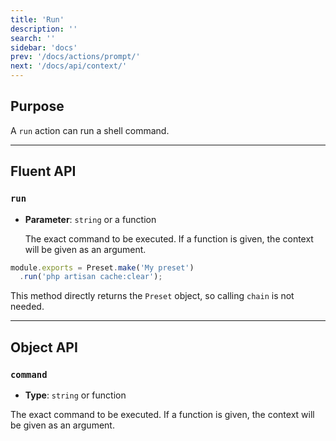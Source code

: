 ```yaml
---
title: 'Run'
description: ''
search: ''
sidebar: 'docs'
prev: '/docs/actions/prompt/'
next: '/docs/api/context/'
---
```


## Purpose

A `run` action can run a shell command.

---

## Fluent API

### `run`

- **Parameter**: `string` or a function

  The exact command to be executed. If a function is given, the context will be given as an argument.

<!-- prettier-ignore -->
```js
module.exports = Preset.make('My preset')
  .run('php artisan cache:clear');
```

This method directly returns the `Preset` object, so calling `chain` is not needed.

---

## Object API

### `command`

- **Type**: `string` or function

The exact command to be executed. If a function is given, the context will be given as an argument.
